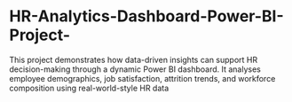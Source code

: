# HR-Analytics-Dashboard-Power-BI-Project-
This project demonstrates how data-driven insights can support HR decision-making through a dynamic Power BI dashboard. It analyses employee demographics, job satisfaction, attrition trends, and workforce composition using real-world-style HR data

